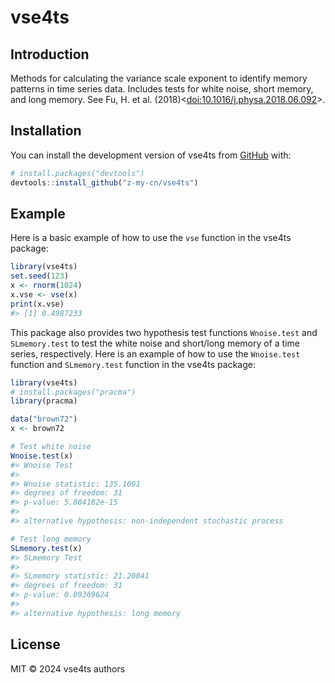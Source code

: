 vse4ts
================

<!-- badges: start -->
<!-- badges: end -->

## Introduction

Methods for calculating the variance scale exponent to identify memory
patterns in time series data. Includes tests for white noise, short
memory, and long memory. See Fu, H. et
al. (2018)\<<doi:10.1016/j.physa.2018.06.092>\>.

## Installation

You can install the development version of vse4ts from
[GitHub](https://github.com/z-my-cn/vse4ts) with:

``` r
# install.packages("devtools")
devtools::install_github("z-my-cn/vse4ts")
```

## Example

Here is a basic example of how to use the `vse` function in the vse4ts
package:

``` r
library(vse4ts)
set.seed(123)
x <- rnorm(1024)
x.vse <- vse(x)
print(x.vse)
#> [1] 0.4987233
```

This package also provides two hypothesis test functions `Wnoise.test`
and `SLmemory.test` to test the white noise and short/long memory of a
time series, respectively. Here is an example of how to use the
`Wnoise.test` function and `SLmemory.test` function in the vse4ts
package:

``` r
library(vse4ts)
# install.packages("pracma")
library(pracma)

data("brown72")
x <- brown72

# Test white noise
Wnoise.test(x)
#> Wnoise Test
#>
#> Wnoise statistic: 135.1091
#> degrees of freedom: 31
#> p-value: 5.884182e-15
#>
#> alternative hypothesis: non-independent stochastic process

# Test long memory
SLmemory.test(x)
#> SLmemory Test
#>
#> SLmemory statistic: 21.20841
#> degrees of freedom: 31
#> p-value: 0.09369624
#>
#> alternative hypothesis: long memory
```

## License

MIT © 2024 vse4ts authors
